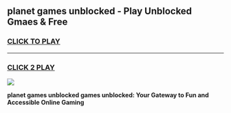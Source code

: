 
## planet games unblocked - Play Unblocked Gmaes & Free
<h3>
<a href="https://premium.freeplayer.one?title=planet_games_unblocked&ref=20F">CLICK TO PLAY</a></h3>
<hr>

<h3>
<a href="https://premium.freeplayer.one?title=planet_games_unblocked&ref=20F">CLICK 2 PLAY</a>
  
</h3>

<a href="https://premium.freeplayer.one?title=planet_games_unblocked&ref=20F/"><img src="https://clearcache.store/games.png"></a>


**planet games unblocked games unblocked: Your Gateway to Fun and Accessible Online Gaming**
